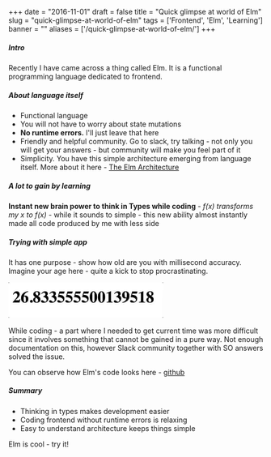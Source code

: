 
+++
date = "2016-11-01"
draft = false
title = "Quick glimpse at world of Elm"
slug = "quick-glimpse-at-world-of-elm"
tags = ['Frontend', 'Elm', 'Learning']
banner = ""
aliases = ['/quick-glimpse-at-world-of-elm/']
+++

##### Intro
Recently I have came across a thing called Elm. It is a functional programming language dedicated to frontend. 

##### About language itself
* Functional language
* You will not have to worry about state mutations
* **No runtime errors.** I'll just leave that here
* Friendly and helpful community. Go to slack, try talking - not only you will get your answers - but community will make you feel part of it
* Simplicity. You have this simple architecture emerging from language itself. More about it here - [The Elm Architecture](https://guide.elm-lang.org/architecture/)

##### A lot to gain by learning

**Instant new brain power to think in Types while coding** - 
_f(x) transforms my x to f(x)_ - while it sounds to simple - this new ability almost instantly made all code produced by me with less side 


##### Trying with simple app

It has one purpose - show how old are you with millisecond accuracy. Imagine your age here - quite a kick to stop procrastinating.
 
![](/images/2017/02/giphy--6-.gif)

While coding - a part where I needed to get current time was more difficult since it involves something that cannot be gained in a pure way. Not enough documentation on this, however Slack community together with SO answers solved the issue.

You can observe how Elm's code looks here - [github](https://github.com/benetis/elm-birthday/blob/master/Main.elm)

##### Summary 

* Thinking in types makes development easier
* Coding frontend without runtime errors is relaxing
* Easy to understand architecture keeps things simple

Elm is cool - try it!



